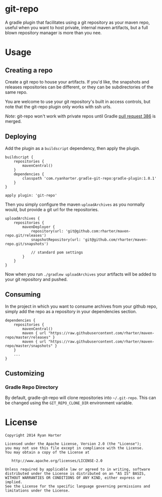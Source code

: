 # git-repo

A gradle plugin that facilitates using a git repository as your maven repo, useful when you want to host private, internal maven artifacts, but a full blown repository manager is more than you nee.

# Usage

## Creating a repo

Create a git repo to house your artifacts.  If you'd like, the snapshots and releases repositories can be different, or they can be subdirectories of the same repo.

You are welcome to use your git repository's built in access controls, but note that the git-repo plugin only works with ssh urls.

*Note*: git-repo won't work with private repos until Gradle [pull request 386](https://github.com/gradle/gradle/pull/386) is merged.

## Deploying

Add the plugin as a `buildscript` dependency, then apply the plugin.

```
buildscript {
	repositories {
		mavenCentral()
	}
	dependencies {
		classpath 'com.ryanharter.gradle-git-repo:gradle-plugin:1.0.1'
	}
}

apply plugin: 'git-repo'
```

Then you simply configure the maven `uploadArchives` as you normally would, but provide a git url for the repositories.

```
uploadArchives {
	repositories {
		mavenDeployer {
			repository(url: 'git@github.com:rharter/maven-repo.git/releases')
			snapshotRepository(url: 'git@github.com/rharter/maven-repo.git/snapshots')

            // standard pom settings
		}
	}
}
```

Now when you run `./gradlew uploadArchives` your artifacts will be added to your git repository and pushed.

## Consuming

In the project in which you want to consume archives from your github repo, simply add the repo as a repository in your dependencies section.

```
dependencies {
    repositories {
        mavenCentral()
        maven { url "https://raw.githubusercontent.com/rharter/maven-repo/master/releases" }
        maven { url "https://raw.githubusercontent.com/rharter/maven-repo/master/snapshots" }
    }
    ...
}
```

## Customizing

### Gradle Repo Directory

By default, gradle-git-repo will clone repositories into `~/.git-repo`.  This can be changed using the `GIT_REPO_CLONE_DIR` environment variable.

# License

```
Copyright 2014 Ryan Harter

Licensed under the Apache License, Version 2.0 (the "License");
you may not use this file except in compliance with the License.
You may obtain a copy of the License at

   http://www.apache.org/licenses/LICENSE-2.0

Unless required by applicable law or agreed to in writing, software
distributed under the License is distributed on an "AS IS" BASIS,
WITHOUT WARRANTIES OR CONDITIONS OF ANY KIND, either express or implied.
See the License for the specific language governing permissions and
limitations under the License.
```
